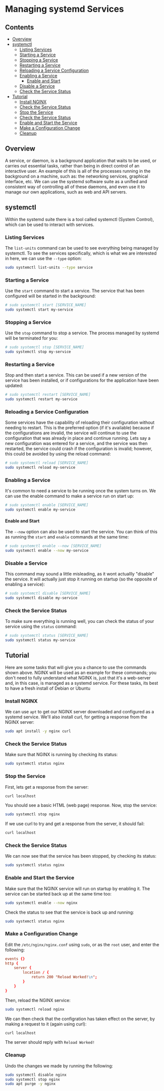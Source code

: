 # Managing systemd Services



<!--TOC_START-->
## Contents
- [Overview](#overview)
- [systemctl](#systemctl)
	- [Listing Services](#listing-services)
	- [Starting a Service](#starting-a-service)
	- [Stopping a Service](#stopping-a-service)
	- [Restarting a Service](#restarting-a-service)
	- [Reloading a Service Configuration](#reloading-a-service-configuration)
	- [Enabling a Service](#enabling-a-service)
		- [Enable and Start](#enable-and-start)
	- [Disable a Service](#disable-a-service)
	- [Check the Service Status](#check-the-service-status)
- [Tutorial](#tutorial)
	- [Install NGINX](#install-nginx)
	- [Check the Service Status](#check-the-service-status-1)
	- [Stop the Service](#stop-the-service)
	- [Check the Service Status](#check-the-service-status-2)
	- [Enable and Start the Service](#enable-and-start-the-service)
	- [Make a Configuration Change](#make-a-configuration-change)
	- [Cleanup](#cleanup)

<!--TOC_END-->
## Overview
A service, or daemon, is a background application that waits to be used, or carries out essential tasks, rather than being in direct control of an interactive user.
An example of this is all of the processes running in the background on a machine, such as: the networking services, graphical interface, etc.
We can use the systemd software suite as a unified and consistent way of controlling all of these daemons, and even use it to manage our own applications, such as web and API servers.

## systemctl
Within the systemd suite there is a tool called systemctl (System Control), which can be used to interact with services.

### Listing Services
The `list-units` command can be used to see everything being managed by systemctl.
To see the services specifically, which is what we are interested in here, we can use the `--type` option:
```bash
sudo systemctl list-units --type service
```

### Starting a Service
Use the `start` command to start a service.
The service that has been configured will be started in the background:
```bash
# sudo systemctl start [SERVICE_NAME]
sudo systemctl start my-service
```

### Stopping a Service
Use the `stop` command to stop a service.
The process managed by systemd will be terminated for you:
```bash
# sudo systemctl stop [SERVICE_NAME]
sudo systemctl stop my-service
```

### Restarting a Service
Stop and then start a service.
This can be used if a new version of the service has been installed, or if configurations for the application have been updated:
```bash
# sudo systemctl restart [SERVICE_NAME]
sudo systemctl restart my-service
```

### Reloading a Service Configuration
Some services have the capability of reloading their configuration without needing to restart.
This is the preferred option (if it's available) because if the configurations are invalid, the service will continue to use the configuration that was already in place and continue running.
Lets say a new configuration was entered for a service, and the service was then restarted, the service could crash if the configuration is invalid; however, this could be avoided by using the reload command:
```bash
# sudo systemctl reload [SERVICE_NAME]
sudo systemctl reload my-service
```

### Enabling a Service
It's common to need a service to be running once the system turns on.
We can use the enable command to make a service run on start up:
```bash
# sudo systemctl enable [SERVICE_NAME]
sudo systemctl enable my-service
```

#### Enable and Start
The `--now` option can also be used to start the service.
You can think of this as running the `start` and `enable` commands at the same time:
```bash
# sudo systemctl enable --now [SERVICE_NAME]
sudo systemctl enable --now my-service
```

### Disable a Service
This command may sound a little misleading, as it wont actuallly "disable" the service. It will actually just stop it running on startup (so the opposite of enabling a service):
```bash
# sudo systemctl disable [SERVICE_NAME]
sudo systemctl disable my-service
```

### Check the Service Status
To make sure everything is running well, you can check the status of your service using the `status` command:
```bash
# sudo systemctl status [SERVICE_NAME]
sudo systemctl status my-service
```

## Tutorial
Here are some tasks that will give you a chance to use the commands shown above.
NGINX will be used as an example for these commands; you don't need to fully understand what NGINX is, just that it's a web-server and, in this case, is managed as a systemd service.
For these tasks, its best to have a fresh install of Debian or Ubuntu

### Install NGINX
We can use `apt` to get our NGINX server downloaded and configured as a systemd service. We'll also install curl, for getting a response from the NGINX server:
```bash
sudo apt install -y nginx curl
```

### Check the Service Status
Make sure that NGINX is running by checking its status:
```bash
sudo systemctl status nginx
```

### Stop the Service
First, lets get a response from the server:
```bash
curl localhost
```
You should see a basic HTML (web page) response.
Now, stop the service:
```bash
sudo systemctl stop nginx
```
If we use curl to try and get a response from the server, it should fail:
```bash
curl localhost
```

### Check the Service Status
We can now see that the service has been stopped, by checking its status:
```bash
sudo systemctl status nginx
```

### Enable and Start the Service
Make sure that the NGINX service will run on startup by enabling it.
The service can be started back up at the same time too:
```bash
sudo systemctl enable --now nginx
```
Check the status to see that the service is back up and running:
```bash
sudo systemctl status nginx
```

### Make a Configuration Change
Edit the `/etc/nginx/nginx.conf` using `sudo`, or as the `root` user, and enter the following:
```nginx.conf
events {}
http {
    server {
        location / {
            return 200 "Reload Worked!\n";
        }
    }
}
```
Then, reload the NGINX service:
```bash
sudo systemctl reload nginx
```
We can then check that the configration has taken effect on the server, by making a request to it (again using curl):
```bash
curl localhost
```
The server should reply with `Reload Worked!`

### Cleanup
Undo the changes we made by running the following:
```bash
sudo systemctl disable nginx 
sudo systemctl stop nginx
sudo apt purge -y nginx
```
